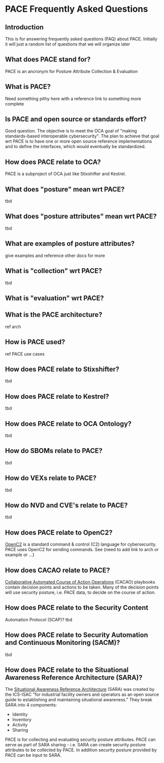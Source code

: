 # PACE Frequently Asked Questions

## Introduction
This is for answering frequently asked questions (FAQ)
about PACE.
Initially it will just a random list of questions
that we will organize later

## What does PACE stand for?
PACE is an ancronym for Posture Attribute Collection & Evaluation

## What is PACE?
Need something pithy here with a reference link to something more complete

## Is PACE and open source or standards effort?
Good question.
The objective is to meet the OCA goal of
"making standards-based interoperable cybersecurity".
The plan to achieve that goal wrt PACE is to
have one or more open source reference implementations
and to define the interfaces,
which would eventually be standardized.

## How does PACE relate to OCA?
PACE is a subproject of OCA just like Stixshifter and Kestrel.

## What does "posture" mean wrt PACE?
tbd

## What does "posture attributes" mean wrt PACE?
tbd

## What are examples of posture attributes?
give examples and reference other docs for more

## What is "collection" wrt PACE?
tbd

## What is "evaluation" wrt PACE?

## What is the PACE architecture?
ref arch

## How is PACE used?
ref PACE use cases

## How does PACE relate to Stixshifter?
tbd

## How does PACE relate to Kestrel?
tbd

## How does PACE relate to OCA Ontology?
tbd

## How do SBOMs relate to PACE?
tbd

## How do VEXs relate to PACE?
tbd

## How do NVD and CVE's relate to PACE?
tbd

## How does PACE relate to OpenC2?
[OpenC2](https://openc2.org) is a standard command & control (C2)
language for cybersecurity.
PACE uses OpenC2 for sending commands.
See {need to add link to arch or example or ...}

## How does CACAO relate to PACE?
[Collaborative Automated Course of Action Operations](https://docs.oasis-open.org/cacao/security-playbooks/v1.0/security-playbooks-v1.0.html)
(CACAO) playbooks contain decision points and actions to be taken.
Many of the decision points will use security posture,
i.e. PACE data,
to decide on the course of action.

## How does PACE relate to the Security Content
Automation Protocol (SCAP)?
tbd

## How does PACE relate to Security Automation and Continuous Monitoring (SACM)?
tbd

## How does PACE relate to the Situational Awareness Reference Architecture (SARA)?
The
[Situational Awareness Reference Architecture](http://ics-isac.org/sara/)
(SARA) was created by the ICS-ISAC "for industrial facility owners and operators as an open source guide to establishing and maintaining situational awareness." They break SARA into 4 components:
- Identity
- Inventory
- Activity
- Sharing

PACE is for collecting and evaluating security posture attributes.
PACE can serve as part of SARA sharing -
i.e. SARA can create security posture attributes
to be collected by PACE.
In addition security posture provided by PACE
can be input to SARA.
